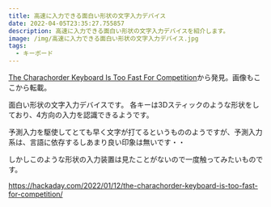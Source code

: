 ```yaml
---
title: 高速に入力できる面白い形状の文字入力デバイス
date: 2022-04-05T23:35:27.755857
description: 高速に入力できる面白い形状の文字入力デバイスを紹介します。
image: /img/高速に入力できる面白い形状の文字入力デバイス.jpg
tags:
  - キーボード
---
```

[The Charachorder Keyboard Is Too Fast For Competition](https://www.charachorder.com/product-page/charachorder)から発見。画像もここから転載。

面白い形状の文字入力デバイスです。
各キーは3Dスティックのような形状をしており、4方向の入力を認識できるようです。

予測入力を駆使してとても早く文字が打てるというもののようですが、予測入力系は、言語に依存するしあまり良い印象は無いです・・

しかしこのような形状の入力装置は見たことがないので一度触ってみたいものです。

https://hackaday.com/2022/01/12/the-charachorder-keyboard-is-too-fast-for-competition/

